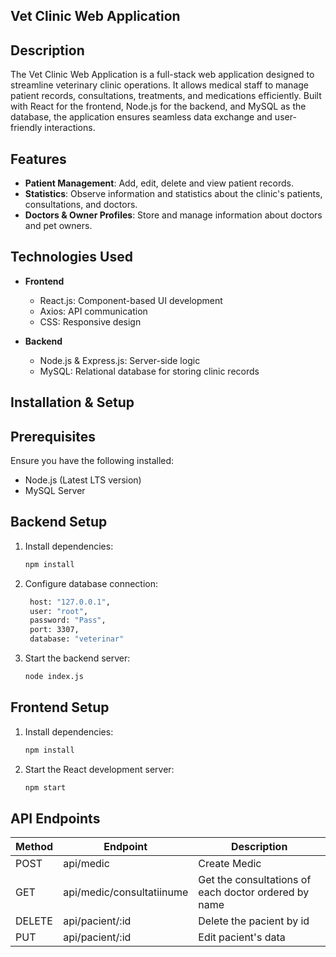 ## Vet Clinic Web Application

## Description

The Vet Clinic Web Application is a full-stack web application designed to streamline veterinary clinic operations. It allows medical staff to manage patient records, consultations, treatments, and medications efficiently. Built with React for the frontend, Node.js for the backend, and MySQL as the database, the application ensures seamless data exchange and user-friendly interactions.

## Features

+ **Patient Management**: Add, edit, delete and view patient records.  
+ **Statistics**: Observe information and statistics about the clinic's patients, consultations, and doctors.  
+ **Doctors & Owner Profiles**: Store and manage information about doctors and pet owners.  

## Technologies Used

- **Frontend**  
  - React.js: Component-based UI development  
  - Axios: API communication  
  - CSS: Responsive design  

- **Backend**  
  - Node.js & Express.js: Server-side logic  
  - MySQL: Relational database for storing clinic records  

## Installation & Setup

## Prerequisites  
Ensure you have the following installed:  
- Node.js (Latest LTS version)  
- MySQL Server  

## Backend Setup
1. Install dependencies:
   ```bash
   npm install
   ```
2. Configure database connection:
   ```bash
    host: "127.0.0.1",
    user: "root",
    password: "Pass",
    port: 3307,
    database: "veterinar"
   ```
3. Start the backend server:
   ```bash
   node index.js
   ```
## Frontend Setup
1. Install dependencies:
   ```bash
   npm install
   ```
2. Start the React development server:
   ```bash
   npm start
   ```

## API Endpoints

| Method    | Endpoint | Description                                                         | 
|----------|----------|----------------------------------------------------------------------|
| POST   | api/medic | Create Medic | 
| GET    |  api/medic/consultatiinume | Get the consultations of each doctor ordered by name |
| DELETE | api/pacient/:id | Delete the pacient by id |
| PUT    | api/pacient/:id | Edit pacient's data |


